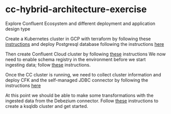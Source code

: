 # cc-hybrid-architecture-exercise
Explore Confluent Ecosystem and different deployment and application design type


Create a Kubernetes cluster in GCP with terraform by following these [instructions](gke-clsuter-terraform/README.md) and deploy Postgresql database following the instructions [here](postgres/README.md)

Then create Confluent Cloud cluster by following [these](cc-environments/terraform/README.md) instructions
We now need to enable schema registry in the environment before we start ingesting data; follow [these](cc-environments/cli/README_SR.md) instructions.

Once the CC cluster is running, we need to collect cluster information and deploy CFK and the self-managed JDBC connector by following the instructions [here](cfk/README.md)

At this point we should be able to make some transformations with the ingested data from the Debezium connector. Follow [these](cc-environments/cli/README_KSQL.md) instructions to create a ksqldb cluster and get started. 